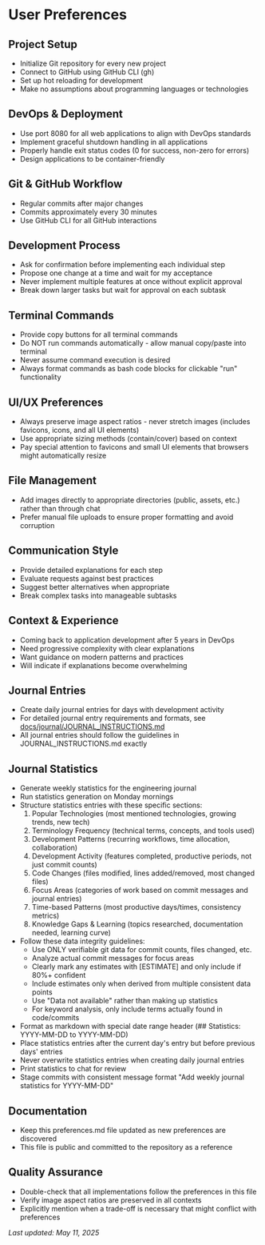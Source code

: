 # User Preferences

## Project Setup
- Initialize Git repository for every new project
- Connect to GitHub using GitHub CLI (gh)
- Set up hot reloading for development
- Make no assumptions about programming languages or technologies

## DevOps & Deployment
- Use port 8080 for all web applications to align with DevOps standards
- Implement graceful shutdown handling in all applications
- Properly handle exit status codes (0 for success, non-zero for errors)
- Design applications to be container-friendly

## Git & GitHub Workflow
- Regular commits after major changes
- Commits approximately every 30 minutes
- Use GitHub CLI for all GitHub interactions

## Development Process
- Ask for confirmation before implementing each individual step
- Propose one change at a time and wait for my acceptance
- Never implement multiple features at once without explicit approval
- Break down larger tasks but wait for approval on each subtask

## Terminal Commands
- Provide copy buttons for all terminal commands
- Do NOT run commands automatically - allow manual copy/paste into terminal
- Never assume command execution is desired
- Always format commands as bash code blocks for clickable "run" functionality

## UI/UX Preferences
- Always preserve image aspect ratios - never stretch images (includes favicons, icons, and all UI elements)
- Use appropriate sizing methods (contain/cover) based on context
- Pay special attention to favicons and small UI elements that browsers might automatically resize

## File Management
- Add images directly to appropriate directories (public, assets, etc.) rather than through chat
- Prefer manual file uploads to ensure proper formatting and avoid corruption

## Communication Style
- Provide detailed explanations for each step
- Evaluate requests against best practices
- Suggest better alternatives when appropriate
- Break complex tasks into manageable subtasks

## Context & Experience
- Coming back to application development after 5 years in DevOps
- Need progressive complexity with clear explanations
- Want guidance on modern patterns and practices
- Will indicate if explanations become overwhelming

## Journal Entries
- Create daily journal entries for days with development activity
- For detailed journal entry requirements and formats, see [docs/journal/JOURNAL_INSTRUCTIONS.md](./journal/JOURNAL_INSTRUCTIONS.md)
- All journal entries should follow the guidelines in JOURNAL_INSTRUCTIONS.md exactly

## Journal Statistics
- Generate weekly statistics for the engineering journal
- Run statistics generation on Monday mornings
- Structure statistics entries with these specific sections:
  1. Popular Technologies (most mentioned technologies, growing trends, new tech)
  2. Terminology Frequency (technical terms, concepts, and tools used)
  3. Development Patterns (recurring workflows, time allocation, collaboration)
  4. Development Activity (features completed, productive periods, not just commit counts)
  5. Code Changes (files modified, lines added/removed, most changed files)
  6. Focus Areas (categories of work based on commit messages and journal entries)
  7. Time-based Patterns (most productive days/times, consistency metrics)
  8. Knowledge Gaps & Learning (topics researched, documentation needed, learning curve)
- Follow these data integrity guidelines:
  - Use ONLY verifiable git data for commit counts, files changed, etc.
  - Analyze actual commit messages for focus areas
  - Clearly mark any estimates with [ESTIMATE] and only include if 80%+ confident
  - Include estimates only when derived from multiple consistent data points
  - Use "Data not available" rather than making up statistics
  - For keyword analysis, only include terms actually found in code/commits
- Format as markdown with special date range header (## Statistics: YYYY-MM-DD to YYYY-MM-DD)
- Place statistics entries after the current day's entry but before previous days' entries
- Never overwrite statistics entries when creating daily journal entries
- Print statistics to chat for review
- Stage commits with consistent message format "Add weekly journal statistics for YYYY-MM-DD"

## Documentation
- Keep this preferences.md file updated as new preferences are discovered
- This file is public and committed to the repository as a reference

## Quality Assurance
- Double-check that all implementations follow the preferences in this file
- Verify image aspect ratios are preserved in all contexts
- Explicitly mention when a trade-off is necessary that might conflict with preferences

*Last updated: May 11, 2025* 